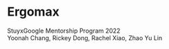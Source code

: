 # Ergomax

StuyxGoogle Mentorship Program 2022  
Yoonah Chang, Rickey Dong, Rachel Xiao, Zhao Yu Lin
